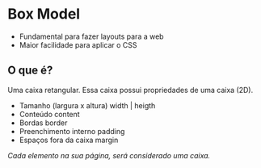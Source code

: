 # Box Model

- Fundamental para fazer layouts para a web
- Maior facilidade para aplicar o CSS


## O que é?

Uma caixa retangular.
Essa caixa possui propriedades de uma caixa (2D).

- Tamanho (largura x altura)    width | heigth
- Conteúdo                      content
- Bordas                        border
- Preenchimento interno         padding
- Espaços fora da caixa         margin

*Cada elemento na sua página, será considerado uma caixa.*
